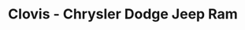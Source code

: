 ---
title: "Clovis - Chrysler Dodge Jeep Ram"
url: /clovis/clovis-chrysler-dodge-jeep-ram/
shop: Autohaus
---